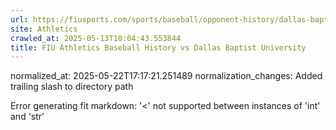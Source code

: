 ```yaml
---
url: https://fiusports.com/sports/baseball/opponent-history/dallas-baptist/1543/
site: Athletics
crawled_at: 2025-05-13T10:04:43.553844
title: FIU Athletics Baseball History vs Dallas Baptist University
---
```

normalized_at: 2025-05-22T17:17:21.251489
normalization_changes: Added trailing slash to directory path

Error generating fit markdown: '<' not supported between instances of 'int' and 'str'
